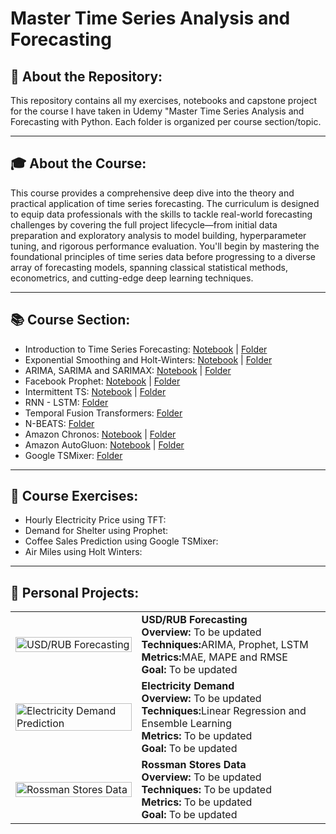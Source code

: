 # Master Time Series Analysis and Forecasting

## 📁 About the Repository:
This repository contains all my exercises, notebooks and capstone project for the course I have taken in Udemy "Master Time Series Analysis and Forecasting with Python. Each folder is organized per course section/topic.

---

## 🎓 About the Course:
This course provides a comprehensive deep dive into the theory and practical application of time series forecasting. The curriculum is designed to equip data professionals with the skills to tackle real-world forecasting challenges by covering the full project lifecycle—from initial data preparation and exploratory analysis to model building, hyperparameter tuning, and rigorous performance evaluation. You'll begin by mastering the foundational principles of time series data before progressing to a diverse array of forecasting models, spanning classical statistical methods, econometrics, and cutting-edge deep learning techniques.

---

## 📚 Course Section:
* Introduction to Time Series Forecasting: [Notebook](https://github.com/jenelaineDC/Master-Time-Series-Analysis-Forecasting/blob/main/Introduction%20to%20Time%20Series/Introduction_to_Time_Series_Analysis.ipynb) | [Folder](https://github.com/jenelaineDC/Master-Time-Series-Analysis-Forecasting/tree/main/Introduction%20to%20Time%20Series)
* Exponential Smoothing and Holt-Winters: [Notebook](https://github.com/jenelaineDC/Master-Time-Series-Analysis-Forecasting/blob/main/Exponential%20Smoothing%20and%20Holt-Winters/Exponential_Smoothing_and_Holt_Winters.ipynb) | [Folder](https://github.com/jenelaineDC/Master-Time-Series-Analysis-Forecasting/tree/main/Exponential%20Smoothing%20and%20Holt-Winters)
* ARIMA, SARIMA and SARIMAX: [Notebook](https://github.com/jenelaineDC/Master-Time-Series-Analysis-Forecasting/blob/main/ARIMA%2C%20SARIMA%2C%20SARIMAX/ARIMA_SARIMA_SARIMAX_CV.ipynb) | [Folder](https://github.com/jenelaineDC/Master-Time-Series-Analysis-Forecasting/tree/main/ARIMA%2C%20SARIMA%2C%20SARIMAX)
* Facebook Prophet: [Notebook](https://github.com/jenelaineDC/Master-Time-Series-Analysis-Forecasting/blob/main/PROPHET/Facebook_Prophet_Daily_Bike_Share.ipynb) | [Folder](https://github.com/jenelaineDC/Master-Time-Series-Analysis-Forecasting/tree/main/PROPHET)
* Intermittent TS: [Notebook](https://github.com/jenelaineDC/Master-Time-Series-Analysis-Forecasting/blob/main/Intermittent%20TS/Intermittent_Time_Series_using_AutoArima.ipynb) | [Folder](https://github.com/jenelaineDC/Master-Time-Series-Analysis-Forecasting/tree/main/Intermittent%20TS)
* RNN - LSTM: [Folder](https://github.com/jenelaineDC/Master-Time-Series-Analysis-Forecasting/tree/main/RNN%20-%20LSTM)
* Temporal Fusion Transformers: [Folder](https://github.com/jenelaineDC/Master-Time-Series-Analysis-Forecasting/tree/main/TFT)
* N-BEATS: [Folder](https://github.com/jenelaineDC/Master-Time-Series-Analysis-Forecasting/tree/main/N-BEATS)
* Amazon Chronos: [Notebook](https://github.com/jenelaineDC/Master-Time-Series-Analysis-Forecasting/blob/main/AMAZON%20CHRONOS/Amazon_Chronos_v2.ipynb) | [Folder](https://github.com/jenelaineDC/Master-Time-Series-Analysis-Forecasting/tree/main/AMAZON%20CHRONOS)
* Amazon AutoGluon: [Notebook](https://github.com/jenelaineDC/Master-Time-Series-Analysis-Forecasting/blob/main/Amazon%20AutoGluon/Amazon_Autogluon.ipynb) | [Folder](https://github.com/jenelaineDC/Master-Time-Series-Analysis-Forecasting/tree/main/Amazon%20AutoGluon)
* Google TSMixer: [Folder](https://github.com/jenelaineDC/Master-Time-Series-Analysis-Forecasting/tree/main/GOOGLE%20TSMIXER)

---

## 🧪 Course Exercises:
- Hourly Electricity Price using TFT:
- Demand for Shelter using Prophet:
- Coffee Sales Prediction using Google TSMixer:
- Air Miles using Holt Winters:

---

## 🧪 Personal Projects:

<table>
  <tr>
    <td width="40%">
      <img src="https://www.forexcrunch.com/wp-content/uploads/2021/06/forex-market.png" alt="USD/RUB Forecasting" width="100%"/>
    </td>
    <td width="60%">
      <strong>USD/RUB Forecasting</strong><br>
      <strong>Overview:</strong> To be updated<br>
      <strong>Techniques:</strong>ARIMA, Prophet, LSTM<br>
      <strong>Metrics:</strong>MAE, MAPE and RMSE<br>
      <strong>Goal:</strong> To be updated
    </td>
  </tr>
  <tr>
    <td>
      <img src="https://www.fedenerg.ma/wp-content/uploads/2018/07/Hausse-de-58-de-la-production-nationale.jpg" alt="Electricity Demand Prediction" width="100%"/>
    </td>
    <td>
      <strong>Electricity Demand</strong><br>
      <strong>Overview:</strong> To be updated<br>
      <strong>Techniques:</strong>Linear Regression and Ensemble Learning<br>
      <strong>Metrics:</strong> To be updated<br>
      <strong>Goal:</strong> To be updated
    </td>
  </tr>
  <tr>
    <td>
      <img src="https://www.insider-trends.com/wp-content/uploads/2017/12/1.-Retail-Experience-Luxury-Brand-Store.jpeg" alt="Rossman Stores Data" width="100%"/>
    </td>
    <td>
      <strong>Rossman Stores Data</strong><br>
      <strong>Overview:</strong> To be updated<br>
      <strong>Techniques:</strong> To be updated<br>
      <strong>Metrics:</strong> To be updated<br>
      <strong>Goal:</strong> To be updated
    </td>
  </tr>
</table>


